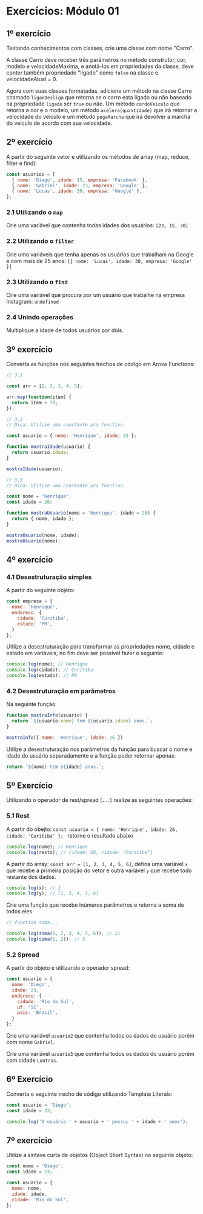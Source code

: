 # Exercícios: Módulo 01

## 1º exercício

Testando conhecimentos com classes, crie uma classe com nome "Carro". 

A classe Carro deve receber três parâmetros no método construtor, cor, modelo e velocidadeMaxima, e anotá-los em propriedades da classe, deve conter também propriedade "ligado" como `false` na classe e velocidadeAtual = 0.

Agora com suas classes formatadas, adicione um método na classe Carro chamado `ligaeDesliga` que retorna se o carro esta ligado ou não baseado na propriedade `ligado` ser `true` ou não.
Um método `cordoVeiculo` que retorna a cor e o modelo, um método `acelera(quantidade)` que irá retornar a velocidade do veículo e um método `pegaMarcha` que irá devolver a marcha do veículo de acordo com sua velocidade. 

## 2º exercício

A partir do seguinte vetor e utilizando os métodos de array (map, reduce, filter e find):

```js
const usuarios = [
  { nome: 'Diego', idade: 15, empresa: 'Facebook' },
  { nome: 'Gabriel', idade: 23, empresa: 'Google' },
  { nome: 'Lucas', idade: 30, empresa: 'Google' },
];
```

### 2.1 Utilizando o `map`

Crie uma variável que contenha todas idades dos usuários: `[23, 15, 30]`

### 2.2 Utilizando o `filter`

Crie uma variáveis que tenha apenas os usuários que trabalham na Google e com mais de 25 anos: `[{ nome: 'Lucas', idade: 30, empresa: 'Google' }]`

### 2.3 Utilizando o `find`

Crie uma variável que procura por um usuário que trabalhe na empresa Instagram: `undefined`

### 2.4 Unindo operações

Multiplique a idade de todos usuários por dois. 

## 3º exercício

Converta as funções nos seguintes trechos de código em Arrow Functions:

```js
// 3.1

const arr = [1, 2, 3, 4, 5];

arr.map(function(item) {
  return item + 10;
});
```

```js
// 3.2 
// Dica: Utilize uma constante pra function

const usuario = { nome: 'Henrique', idade: 23 };

function mostraIdade(usuario) {
  return usuario.idade;
}

mostraIdade(usuario);
```

```js
// 3.3
// Dica: Utilize uma constante pra function

const nome = "Henrique";
const idade = 26;

function mostraUsuario(nome = 'Henrique', idade = 26) {
  return { nome, idade };
}

mostraUsuario(nome, idade);
mostraUsuario(nome);
```

## 4º exercício

### 4.1 Desestruturação simples

A partir do seguinte objeto:

```js
const empresa = {
  nome: 'Henrique',
  endereco: {
    cidade: 'Curitiba',
    estado: 'PR',
  }
};
```

Utilize a desestruturação para transformar as propriedades nome, cidade e estado em variáveis, no fim deve ser possível fazer o seguinte:

```js
console.log(nome); // Henrique
console.log(cidade); // Curitiba
console.log(estado); // PR
```

### 4.2 Desestruturação em parâmetros

Na seguinte função:

```js
function mostraInfo(usuario) {
  return `${usuario.nome} tem ${usuario.idade} anos.`;
}

mostraInfo({ nome: 'Henrique', idade: 26 })
```

Utilize a desestruturação nos parâmetros da função para buscar o nome e idade do usuário separadamente e a função poder retornar apenas:

```js
return `${nome} tem ${idade} anos.`;
```

## 5º Exercício

Utilizando o operador de rest/spread (`...`) realize as seguintes operações:

### 5.1 Rest

A partir do obejto: 
`const usuario = {
    nome: 'Henrique',
    idade: 26,
    cidade: 'Curitiba'
};
`
retorne o resultado abaixo
```js
console.log(nome); // Henrique
console.log(resto); // {idade: 26, cidade: "Curitiba"}
```

A partir do array: `const arr = [1, 2, 3, 4, 5, 6]`, defina uma variável `x` que recebe a primeira posição do vetor e outra variável `y` que recebe todo restante dos dados.

```js
console.log(x); // 1
console.log(y); // [2, 3, 4, 5, 6]
```

Crie uma função que recebe inúmeros parâmetros e retorna a soma de todos eles:

```js
// function soma...

console.log(soma(1, 2, 3, 4, 5, 6)); // 21
console.log(soma(1, 2)); // 3
```

### 5.2 Spread

A partir do objeto e utilizando o operador spread:

```js
const usuario = {
  nome: 'Diego',
  idade: 23,
  endereco: {
    cidade: 'Rio do Sul',
    uf: 'SC',
    pais: 'Brasil',
  }
};
```

Crie uma variável `usuario2` que contenha todos os dados do usuário porém com nome `Gabriel`.

Crie uma variável `usuario3` que contenha todos os dados do usuário porém com cidade `Lontras`.

## 6º Exercício

Converta o seguinte trecho de código utilizando Template Literals:

```js
const usuario = 'Diego';
const idade = 23;

console.log('O usuário ' + usuario + ' possui ' + idade + ' anos');
```

## 7º exercício

Utilize a sintaxe curta de objetos (Object Short Syntax) no seguinte objeto:

```js
const nome = 'Diego';
const idade = 23;

const usuario = {
  nome: nome,
  idade: idade,
  cidade: 'Rio do Sul',
};
```